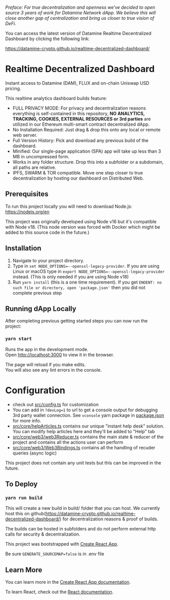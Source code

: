 *Preface: For true decentralization and openness we've decided to open source 3 years of work for Datamine Network dApp. We believe this will close another gap of centralization and bring us closer to true vision of DeFi.*

You can access the latest version of Datamine Realtime Decentralized Dashboard by clicking the following link:

https://datamine-crypto.github.io/realtime-decentralized-dashboard/

# Realtime Decentralized Dashboard

Instant access to Datamine (DAM), FLUX and on-chain Uniswap USD pricing. 

This realtime analytics dashboard builds feature:

- FULL PRIVACY MODE: For privacy and decentralization reasons everything is self-contained in this repository, **NO ANALYTICS, TRACKING, COOKIES, EXTERNAL RESOURCES or 3rd parties** are utilized in our Ethereum multi-smart contract decentralized dApp. 
- No Installation Required: Just drag & drop this onto any local or remote web server.
- Full Version History: Pick and download any previous build of the dashboard.
- Minified: Our single-page application (SPA) app will take up less than 3 MB in uncompressed form.
- Works in any folder structure. Drop this into a subfolder or a subdomain, all paths are relative.
- IPFS, SWARM & TOR compatible. Move one step closer to true decentralization by hosting our dashboard on Distributed Web.

## Prerequisites

To run this project locally you will need to download Node.js: https://nodejs.org/en

This project was originally developed using Node v16 but it's compatible with Node v18. (This node version was forced with Docker which might be added to this source code in the future.)

## Installation

1. Navigate to your project directory.
2. Type in `set NODE_OPTIONS=--openssl-legacy-provider`. If you are using Linux or macOS type in `export NODE_OPTIONS=--openssl-legacy-provider` instead. (This is only needed if you are using Node v18)
3. Run `yarn install` (this is a one time requirement). If you get `ENOENT: no such file or directory, open 'package.json'` then you did not complete previous step

## Running dApp Locally

After completing previous getting started steps you can now run the project:

### `yarn start`

Runs the app in the development mode.<br />
Open [http://localhost:3000](http://localhost:3000) to view it in the browser.

The page will reload if you make edits.<br />
You will also see any lint errors in the console.

# Configuration

- check out [src/config.ts](src/config.ts) for customization
- You can add in `?devLog=1` to url to get a console output for debugging 3rd party wallet connection. See `vconsole` yarn package in [package.json](package.json) for more info.
- [src/core/helpArticles.ts](src/core/helpArticles.ts) contains our unique "instant help desk" solution. You can modify help articles here and they'll be added to "Help" tab
- [src/core/web3/web3Reducer.ts](src/core/web3/web3Reducer.ts) contains the main state & reducer of the project and contains all the actions user can perform
- [src/core/web3/Web3Bindings.ts](src/core/web3/Web3Bindings.ts) contains all the handling of recuder queries (async logic)

This project does not contain any unit tests but this can be improved in the future.

## To Deploy

### `yarn run build`

This will create a new build in build/ folder that you can host. We currently host this on github(https://datamine-crypto.github.io/realtime-decentralized-dashboard/) for decentralization reasons & proof of builds.

The builds can be hosted in subfolders and do not perform external http calls for security & decentralization.

This project was bootstrapped with [Create React App](https://github.com/facebook/create-react-app).

Be sure `GENERATE_SOURCEMAP=false` is in .env file

## Learn More

You can learn more in the [Create React App documentation](https://facebook.github.io/create-react-app/docs/getting-started).

To learn React, check out the [React documentation](https://reactjs.org/).
